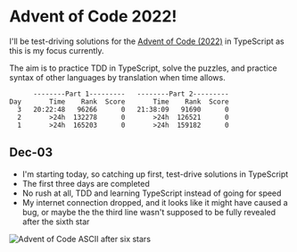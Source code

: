 # Advent of Code 2022!

I'll be test-driving solutions for the [Advent of Code (2022)](https://adventofcode.com/2022) in TypeScript as this is my focus currently.

The aim is to practice TDD in TypeScript, solve the puzzles, and practice syntax of other languages by translation when time allows.

```
      --------Part 1---------   --------Part 2---------
Day       Time    Rank  Score       Time    Rank  Score
  3   20:22:48   96266      0   21:38:09   91690      0
  2       >24h  132278      0       >24h  126521      0
  1       >24h  165203      0       >24h  159182      0
```

## Dec-03

- I'm starting today, so catching up first, test-drive solutions in TypeScript
- The first three days are completed
- No rush at all, TDD and learning TypeScript instead of going for speed
- My internet connection dropped, and it looks like it might have caused a bug, or maybe the the third line wasn't supposed to be fully revealed after the sixth star

![Advent of Code ASCII after six stars](https://i.imgur.com/ovlR0pe.png)
